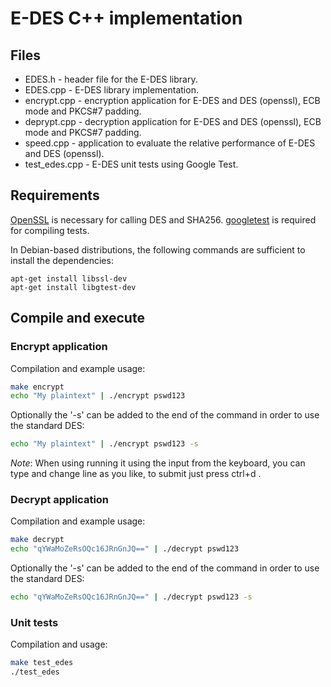 # E-DES C++ implementation
## Files
- EDES.h - header file for the E-DES library.
- EDES.cpp - E-DES library implementation.
- encrypt.cpp - encryption application for E-DES and DES (openssl), ECB mode and PKCS#7 padding.
- deprypt.cpp - decryption application for E-DES and DES (openssl), ECB mode and PKCS#7 padding.
- speed.cpp - application to evaluate the relative performance of E-DES and DES (openssl).
- test_edes.cpp - E-DES unit tests using Google Test.


## Requirements
[OpenSSL](https://www.openssl.org/) is necessary for calling DES and SHA256.
[googletest](https://github.com/google/googletest) is required for compiling tests.

In Debian-based distributions, the following commands are sufficient to install the dependencies:
```
apt-get install libssl-dev
apt-get install libgtest-dev
```


## Compile and execute
### Encrypt application

Compilation and example usage:
``` bash
make encrypt
echo "My plaintext" | ./encrypt pswd123
```

Optionally the '-s' can be added to the end of the command in order to use the standard DES:

``` bash
echo "My plaintext" | ./encrypt pswd123 -s
```

*Note*: When using running it using the input from the keyboard, you can type and change line as you like, to submit just press ctrl+d .

### Decrypt application

Compilation and example usage:
``` bash
make decrypt
echo "qYWaMoZeRsOQc16JRnGnJQ==" | ./decrypt pswd123
```

Optionally the '-s' can be added to the end of the command in order to use the standard DES:

``` bash
echo "qYWaMoZeRsOQc16JRnGnJQ==" | ./decrypt pswd123 -s
```

### Unit tests

Compilation and usage:
``` bash
make test_edes
./test_edes
```

